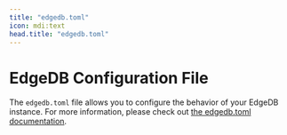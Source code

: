 ```yaml
---
title: "edgedb.toml"
icon: mdi:text
head.title: "edgedb.toml"
---
```


# EdgeDB Configuration File

The `edgedb.toml` file allows you to configure the behavior of your EdgeDB instance. For more information, please check out [the edgedb.toml documentation](https://www.edgedb.com/docs/reference/edgedb_toml#edgedb-toml).


